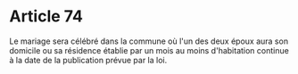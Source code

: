 # Article 74

Le mariage sera célébré dans la commune où l'un des deux époux aura son domicile ou sa résidence établie par un mois au moins d'habitation continue à la date de la publication prévue par la loi.
